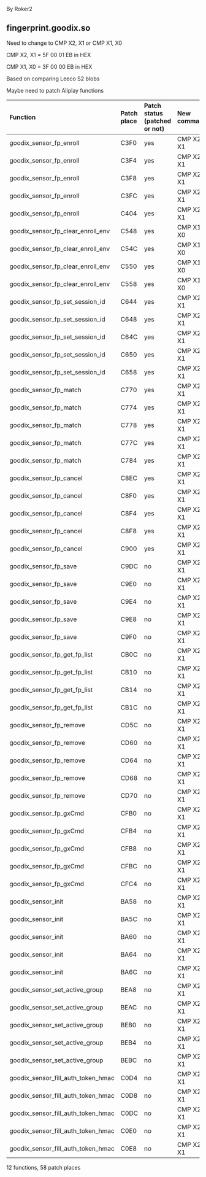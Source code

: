 By Roker2

## fingerprint.goodix.so

Need to change to CMP X2, X1 or CMP X1, X0

CMP X2, X1 = 5F 00 01 EB in HEX

CMP X1, X0 = 3F 00 00 EB in HEX

Based on comparing Leeco S2 blobs

Maybe need to patch Aliplay functions

| Function                           | Patch place | Patch status (patched or not) | New command |
| :--------------------------------- | :---------- | :---------------------------- | :---------- |
| goodix_sensor_fp_enroll            | C3F0        | yes                           | CMP X2, X1  |
| goodix_sensor_fp_enroll            | C3F4        | yes                           | CMP X2, X1  |
| goodix_sensor_fp_enroll            | C3F8        | yes                           | CMP X2, X1  |
| goodix_sensor_fp_enroll            | C3FC        | yes                           | CMP X2, X1  |
| goodix_sensor_fp_enroll            | C404        | yes                           | CMP X2, X1  |
| goodix_sensor_fp_clear_enroll_env  | C548        | yes                           | CMP X1, X0  |
| goodix_sensor_fp_clear_enroll_env  | C54C        | yes                           | CMP X1, X0  |
| goodix_sensor_fp_clear_enroll_env  | C550        | yes                           | CMP X1, X0  |
| goodix_sensor_fp_clear_enroll_env  | C558        | yes                           | CMP X1, X0  |
| goodix_sensor_fp_set_session_id    | C644        | yes                           | CMP X2, X1  |
| goodix_sensor_fp_set_session_id    | C648        | yes                           | CMP X2, X1  |
| goodix_sensor_fp_set_session_id    | C64C        | yes                           | CMP X2, X1  |
| goodix_sensor_fp_set_session_id    | C650        | yes                           | CMP X2, X1  |
| goodix_sensor_fp_set_session_id    | C658        | yes                           | CMP X2, X1  |
| goodix_sensor_fp_match             | C770        | yes                           | CMP X2, X1  |
| goodix_sensor_fp_match             | C774        | yes                           | CMP X2, X1  |
| goodix_sensor_fp_match             | C778        | yes                           | CMP X2, X1  |
| goodix_sensor_fp_match             | C77C        | yes                           | CMP X2, X1  |
| goodix_sensor_fp_match             | C784        | yes                           | CMP X2, X1  |
| goodix_sensor_fp_cancel            | C8EC        | yes                           | CMP X2, X1  |
| goodix_sensor_fp_cancel            | C8F0        | yes                           | CMP X2, X1  |
| goodix_sensor_fp_cancel            | C8F4        | yes                           | CMP X2, X1  |
| goodix_sensor_fp_cancel            | C8F8        | yes                           | CMP X2, X1  |
| goodix_sensor_fp_cancel            | C900        | yes                           | CMP X2, X1  |
| goodix_sensor_fp_save              | C9DC        | no                            | CMP X2, X1  |
| goodix_sensor_fp_save              | C9E0        | no                            | CMP X2, X1  |
| goodix_sensor_fp_save              | C9E4        | no                            | CMP X2, X1  |
| goodix_sensor_fp_save              | C9E8        | no                            | CMP X2, X1  |
| goodix_sensor_fp_save              | C9F0        | no                            | CMP X2, X1  |
| goodix_sensor_fp_get_fp_list       | CB0C        | no                            | CMP X2, X1  |
| goodix_sensor_fp_get_fp_list       | CB10        | no                            | CMP X2, X1  |
| goodix_sensor_fp_get_fp_list       | CB14        | no                            | CMP X2, X1  |
| goodix_sensor_fp_get_fp_list       | CB1C        | no                            | CMP X2, X1  |
| goodix_sensor_fp_remove            | CD5C        | no                            | CMP X2, X1  |
| goodix_sensor_fp_remove            | CD60        | no                            | CMP X2, X1  |
| goodix_sensor_fp_remove            | CD64        | no                            | CMP X2, X1  |
| goodix_sensor_fp_remove            | CD68        | no                            | CMP X2, X1  |
| goodix_sensor_fp_remove            | CD70        | no                            | CMP X2, X1  |
| goodix_sensor_fp_gxCmd             | CFB0        | no                            | CMP X2, X1  |
| goodix_sensor_fp_gxCmd             | CFB4        | no                            | CMP X2, X1  |
| goodix_sensor_fp_gxCmd             | CFB8        | no                            | CMP X2, X1  |
| goodix_sensor_fp_gxCmd             | CFBC        | no                            | CMP X2, X1  |
| goodix_sensor_fp_gxCmd             | CFC4        | no                            | CMP X2, X1  |
| goodix_sensor_init                 | BA58        | no                            | CMP X2, X1  |
| goodix_sensor_init                 | BA5C        | no                            | CMP X2, X1  |
| goodix_sensor_init                 | BA60        | no                            | CMP X2, X1  |
| goodix_sensor_init                 | BA64        | no                            | CMP X2, X1  |
| goodix_sensor_init                 | BA6C        | no                            | CMP X2, X1  |
| goodix_sensor_set_active_group     | BEA8        | no                            | CMP X2, X1  |
| goodix_sensor_set_active_group     | BEAC        | no                            | CMP X2, X1  |
| goodix_sensor_set_active_group     | BEB0        | no                            | CMP X2, X1  |
| goodix_sensor_set_active_group     | BEB4        | no                            | CMP X2, X1  |
| goodix_sensor_set_active_group     | BEBC        | no                            | CMP X2, X1  |
| goodix_sensor_fill_auth_token_hmac | C0D4        | no                            | CMP X2, X1  |
| goodix_sensor_fill_auth_token_hmac | C0D8        | no                            | CMP X2, X1  |
| goodix_sensor_fill_auth_token_hmac | C0DC        | no                            | CMP X2, X1  |
| goodix_sensor_fill_auth_token_hmac | C0E0        | no                            | CMP X2, X1  |
| goodix_sensor_fill_auth_token_hmac | C0E8        | no                            | CMP X2, X1  |

12 functions, 58 patch places